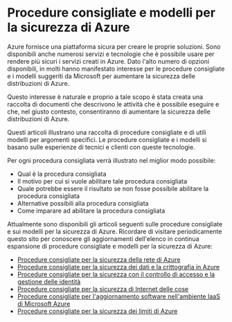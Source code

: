 <properties
   pageTitle="Procedure consigliate e modelli per la sicurezza di Azure | Microsoft Azure"
   description="L'articolo contiene un'introduzione alle procedure consigliate e ai modelli per la sicurezza di Azure e un elenco dettagliato di procedure consigliate per la sicurezza per diverse risorse di Azure."
   services="azure-security"
   documentationCenter="na"
   authors="TomShinder"
   manager="StevenPo"
   editor="TomSh"/>

<tags
   ms.service="azure-security"
   ms.devlang="na"
   ms.topic="article"
   ms.tgt_pltfrm="na"
   ms.workload="na"
   ms.date="05/17/2016"
   ms.author="yurid"/>

# Procedure consigliate e modelli per la sicurezza di Azure

Azure fornisce una piattaforma sicura per creare le proprie soluzioni. Sono disponibili anche numerosi servizi e tecnologie che è possibile usare per rendere più sicuri i servizi creati in Azure. Dato l'alto numero di opzioni disponibili, in molti hanno manifestato interesse per le procedure consigliate e i modelli suggeriti da Microsoft per aumentare la sicurezza delle distribuzioni di Azure.

Questo interesse è naturale e proprio a tale scopo è stata creata una raccolta di documenti che descrivono le attività che è possibile eseguire e che, nel giusto contesto, consentiranno di aumentare la sicurezza delle distribuzioni di Azure.

Questi articoli illustrano una raccolta di procedure consigliate e di utili modelli per argomenti specifici. Le procedure consigliate e i modelli si basano sulle esperienze di tecnici e clienti con queste tecnologie.

Per ogni procedura consigliata verrà illustrato nel miglior modo possibile:

- Qual è la procedura consigliata
- Il motivo per cui si vuole abilitare tale procedura consigliata
- Quale potrebbe essere il risultato se non fosse possibile abilitare la procedura consigliata
- Alternative possibili alla procedura consigliata
- Come imparare ad abilitare la procedura consigliata

Attualmente sono disponibili gli articoli seguenti sulle procedure consigliate e sui modelli per la sicurezza di Azure. Ricordare di visitare periodicamente questo sito per conoscere gli aggiornamenti dell'elenco in continua espansione di procedure consigliate e modelli per la sicurezza di Azure:

- [Procedure consigliate per la sicurezza della rete di Azure](azure-security-network-security-best-practices.md)
- [Procedure consigliate per la sicurezza dei dati e la crittografia in Azure](azure-security-data-encryption-best-practices.md)
- [Procedure consigliate per la sicurezza con il controllo di accesso e la gestione delle identità](azure-security-identity-management-best-practices.md)
- [Procedure consigliate per la sicurezza di Internet delle cose](azure-security-iot-best-practices.md)
- [Procedure consigliate per l'aggiornamento software nell'ambiente IaaS di Microsoft Azure](azure-security-best-practices-software-updates-iaas.md)
- [Procedure consigliate per la sicurezza dei limiti di Azure](../best-practices-network-security.md)

<!---HONumber=AcomDC_0525_2016-->